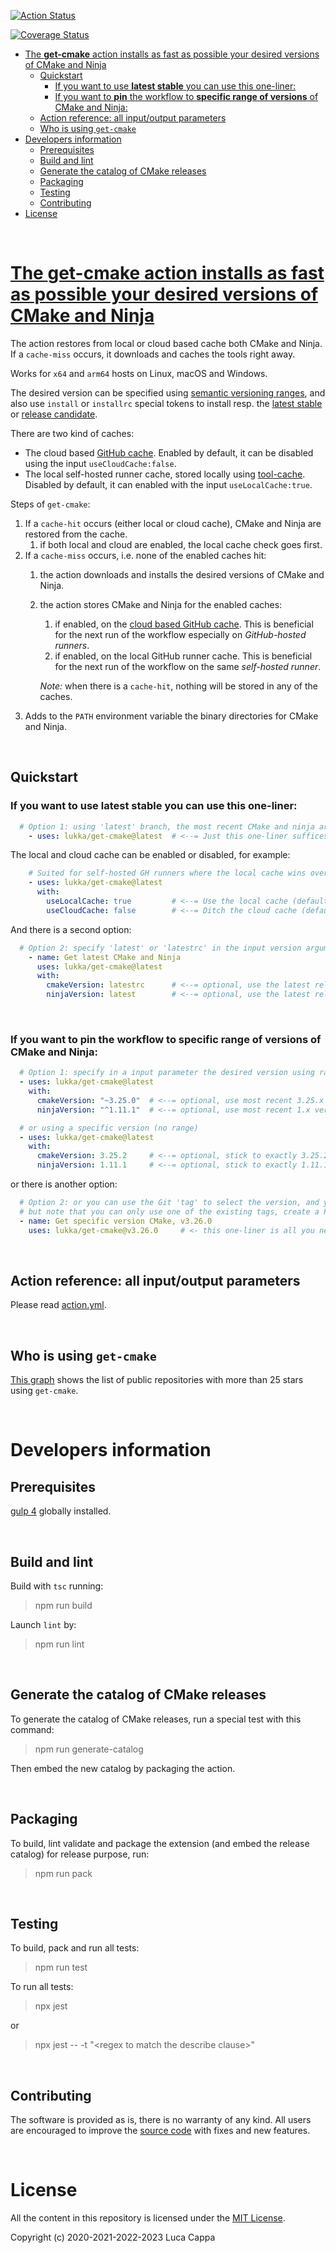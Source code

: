 [![Action Status](https://github.com/lukka/get-cmake/workflows/build-test/badge.svg)](https://github.com/lukka/get-cmake/actions)

[![Coverage Status](https://coveralls.io/repos/github/lukka/get-cmake/badge.svg?branch=main)](https://coveralls.io/github/lukka/get-cmake?branch=main)

- [The **get-cmake** action installs as fast as possible your desired versions of CMake and Ninja](#the-get-cmake-action-installs-as-fast-as-possible-your-desired-versions-of-cmake-and-ninja)
  - [Quickstart](#quickstart)
    - [If you want to use  **latest stable** you can use this one-liner:](#if-you-want-to-use--latest-stable-you-can-use-this-one-liner)
    - [If you want to **pin** the workflow to **specific range of versions** of CMake and Ninja:](#if-you-want-to-pin-the-workflow-to-specific-range-of-versions-of-cmake-and-ninja)
  - [Action reference: all input/output parameters](#action-reference-all-inputoutput-parameters)
  - [Who is using `get-cmake`](#who-is-using-get-cmake)
- [Developers information](#developers-information)
  - [Prerequisites](#prerequisites)
  - [Build and lint](#build-and-lint)
  - [Generate the catalog of CMake releases](#generate-the-catalog-of-cmake-releases)
  - [Packaging](#packaging)
  - [Testing](#testing)
  - [Contributing](#contributing)
- [License](#license)

<br>

# [The **get-cmake** action installs as fast as possible your desired versions of CMake and Ninja](https://github.com/marketplace/actions/get-cmake)
The action restores from local or cloud based cache both CMake and Ninja. If a `cache-miss` occurs, it downloads and caches the tools right away.

Works for `x64` and `arm64` hosts on Linux, macOS and Windows.

The desired version can be specified using [semantic versioning ranges](https://docs.npmjs.com/about-semantic-versioning), and also use `install` or `installrc` special tokens to install resp. the [latest stable](./.latest_cmake_version) or [release candidate](./.latestrc_cmake_version).

There are two kind of caches:
- The cloud based [GitHub cache](https://www.npmjs.com/package/@actions/cache). Enabled by default, it can be disabled using the input `useCloudCache:false`. 
- The local self-hosted runner cache, stored locally using [tool-cache](https://www.npmjs.com/package/@actions/tool-cache). Disabled by default, it can enabled with the input `useLocalCache:true`. 


Steps of `get-cmake`:
  1. If a `cache-hit` occurs (either local or cloud cache), CMake and Ninja are restored from the cache.
     1. if both local and cloud are enabled, the local cache check goes first.
  2. If a `cache-miss` occurs, i.e. none of the enabled caches hit:
     1. the action downloads and installs the desired versions of CMake and Ninja.
     2. the action stores CMake and Ninja for the enabled caches:
        1. if enabled, on the [cloud based GitHub cache](https://www.npmjs.com/package/@actions/cache). This is beneficial for the next run of the workflow especially on _GitHub-hosted runners_.
        2. if enabled, on the local GitHub runner cache. This is beneficial for the next run of the workflow on the same _self-hosted runner_.
        
        _Note:_ when there is a `cache-hit`, nothing will be stored in any of the caches.
  3. Adds to the `PATH` environment variable the binary directories for CMake and Ninja.
  
<br>

## Quickstart
### If you want to use  **latest stable** you can use this one-liner:
```yaml
  # Option 1: using 'latest' branch, the most recent CMake and ninja are installed.
    - uses: lukka/get-cmake@latest  # <--= Just this one-liner suffices.
```
The local and cloud cache can be enabled or disabled, for example:
```yaml
    # Suited for self-hosted GH runners where the local cache wins over the cloud.
    - uses: lukka/get-cmake@latest  
      with:
        useLocalCache: true         # <--= Use the local cache (default is 'false').
        useCloudCache: false        # <--= Ditch the cloud cache (default is 'true').
```
And there is a second option:
```yaml
  # Option 2: specify 'latest' or 'latestrc' in the input version arguments:
    - name: Get latest CMake and Ninja
      uses: lukka/get-cmake@latest
      with:
        cmakeVersion: latestrc      # <--= optional, use the latest release candidate (notice the 'rc' suffix).
        ninjaVersion: latest        # <--= optional, use the latest release (non candidate).
```

<br>

### If you want to **pin** the workflow to **specific range of versions** of CMake and Ninja:
```yaml
  # Option 1: specify in a input parameter the desired version using ranges.
  - uses: lukka/get-cmake@latest
    with:
      cmakeVersion: "~3.25.0"  # <--= optional, use most recent 3.25.x version
      ninjaVersion: "^1.11.1"  # <--= optional, use most recent 1.x version

  # or using a specific version (no range)
  - uses: lukka/get-cmake@latest
    with:
      cmakeVersion: 3.25.2     # <--= optional, stick to exactly 3.25.2 version
      ninjaVersion: 1.11.1     # <--= optional, stick to exactly 1.11.1 version
```
or there is another option:
```yaml
  # Option 2: or you can use the Git 'tag' to select the version, and you can have a one-liner statement,
  # but note that you can only use one of the existing tags, create a PR to add the tag you need!
  - name: Get specific version CMake, v3.26.0
    uses: lukka/get-cmake@v3.26.0     # <- this one-liner is all you need.
```
<br>

## Action reference: all input/output parameters
Please read [action.yml](./action.yml).

<br>

## Who is using `get-cmake`
[This graph](https://lukka.github.io/graph/graph.html) shows the list of public repositories with more than 25 stars using `get-cmake`.

<br>

# Developers information

## Prerequisites
[gulp 4](https://www.npmjs.com/package/gulp4) globally installed.

<br>

## Build and lint
Build with `tsc` running:

 > npm run build

Launch `lint` by:

 > npm run lint

<br>

## Generate the catalog of CMake releases
To generate the catalog of CMake releases, run a special test with this command:

 > npm run generate-catalog

Then embed the new catalog by packaging the action.

<br>

## Packaging
To build, lint validate and package the extension (and embed the release catalog) for release purpose, run:

  > npm run pack

<br>

## Testing
To build, pack and run all tests:
 
 > npm run test

 To run all tests:
 
 > npx jest

 or

 > npx jest -- -t "&lt;regex to match the describe clause&gt;"

<br>

## Contributing
The software is provided as is, there is no warranty of any kind. All users are encouraged to improve the [source code](https://github.com/lukka/get-cmake) with fixes and new features.

<br>

# License
All the content in this repository is licensed under the [MIT License](LICENSE.txt).

Copyright (c) 2020-2021-2022-2023 Luca Cappa

